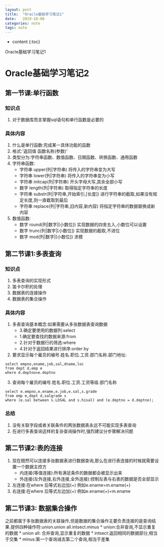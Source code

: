```yaml
---
layout: post
title:  "Oracle基础学习笔记1"
date:   2019-10-08
categories: note
tags: note
---
```


* content
{:toc}

Oracle基础学习笔记1








# Oracle基础学习笔记2

## 第一节课:单行函数
### 知识点
1. 对于数据库而言掌握sql语句和单行函数是必要的

### 具体内容
1. 什么是单行函数:完成某一具体功能的函数
2. 格式:'返回值 函数名称(参数)'
3. 类型分为:字符串函数、数值函数、日期函数、转换函数、通用函数
4. 字符串函数:
    * 字符串 upper(列|字符串)   将传入的字符串变为大写
    * 字符串 lower(列|字符串)   将传入的字符串变为小写
    * 字符串 initcap(列|字符串) 开头字母大写,其余全部小写 
    * 数字   length(列|字符串)  取得指定字符串的长度
    * 字符串 substr(列|字符串,开始索引,[长度])  进行字符串的截取,如果没有规定长度,则一直截取到最后
    * 字符串 replace(列|字符串,旧内容,新内容) 将指定字符串的数据替换成新内容
5. 数值函数:
    * 数字 round(列|数字|[小数位])   实现数据的四舍五入,小数位可以设置
    * 数字 trunc(列|数字|[小数位])  实现数据的截取,不进位 
    * 数字 mod(列|数字|[小数位])   求模

## 第二节课1:多表查询
### 知识点
1. 多表查询的实现形式
2. 笛卡尔积的处理
3. 数据表的连接操作
4. 数据表的集合操作

### 具体内容
1. 多表查询基本概念:如果需要从多张数据表查询数据
    * 3.确定要使用的数据列:select
    * 1.确定要查找的数据来源:from
    * 2.针对于数据行的筛选:where
    * 4.针对于返回结果进行排序:order by
2. 要求显示每个雇员的编号.姓名.职位.工资.部门名称.部门地址:
```
select empno,ename,job,sal,dname,loc 
from dept d,emp e 
where d.deptno=e.deptno
```
3. 查询每个雇员的编号.姓名.职位.工资.工资等级.部门名称
```
select e.empno,e.ename,e.job,e.sal,s.grade
from emp e,dept d,salgrade s
where (e.sal between s.LOSAL and s.hisal) and (e.deptno = d.deptno);
```

### 总结
1. 没有关联字段或者关联条件的两张数据表永远不可能实现多表查询
2. 在进行多表查询这样的复杂查询操作时,强烈建议分步骤解决问题 

## 第二节课2:表的连接
1. 现在既然可以连接多张数据表进行数据查询,那么在进行表连接的时候就需要设置一个数据主控方
    * 内连接(等值连接):所有满足条件的数据都会被显示出来
    * 外连接(左外连接,右外连接,全外连接):控制左表与右表的数据是否全部显示 
2. 左连接:在where 后等式右边加(+) 例如e.ename=m.ename(+)
3. 右连接:在where 后等式左边加(+) 例如e.ename(+)=m.ename

## 第二节课3: 数据集合操作
之前都属于多张数据表的关联操作,但是数据的集合操作主要负责连接的是查询结果.提供四种操作符:union.union all.intsect.minus 
    * union:合并查询,不显示重复的数据
    * union all: 合并查询,显示重复的数据
    * intsect:返回相同的数据部分,相当于交集
    * minus:第一个查询减去第二个查询,相当于差集  








